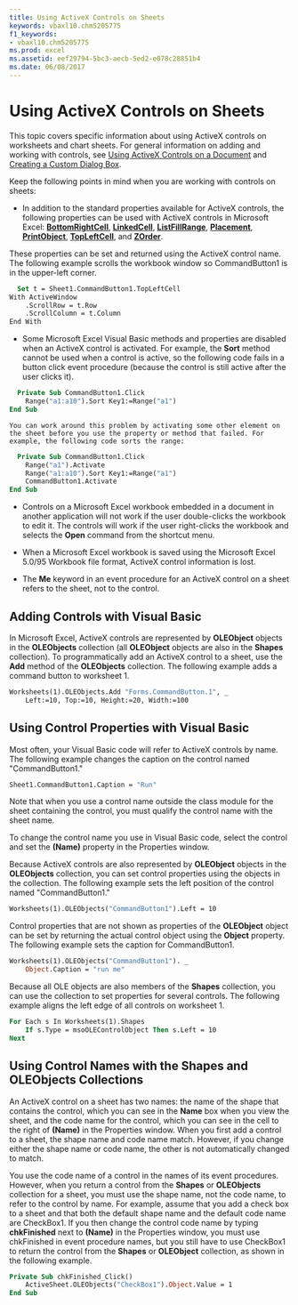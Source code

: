 ```yaml
---
title: Using ActiveX Controls on Sheets
keywords: vbaxl10.chm5205775
f1_keywords:
- vbaxl10.chm5205775
ms.prod: excel
ms.assetid: eef29794-5bc3-aecb-5ed2-e078c28851b4
ms.date: 06/08/2017
---
```



# Using ActiveX Controls on Sheets

This topic covers specific information about using ActiveX controls on worksheets and chart sheets. For general information on adding and working with controls, see  [Using ActiveX Controls on a Document](using-activex-controls-on-a-document.md) and [Creating a Custom Dialog Box](create-a-custom-dialog-box.md).

Keep the following points in mind when you are working with controls on sheets:

- In addition to the standard properties available for ActiveX controls, the following properties can be used with ActiveX controls in Microsoft Excel: **[BottomRightCell](oleobject-bottomrightcell-property-excel.md)**, **[LinkedCell](oleobject-linkedcell-property-excel.md)**, **[ListFillRange](oleobject-listfillrange-property-excel.md)**, **[Placement](oleobject-placement-property-excel.md)**, **[PrintObject](oleobject-printobject-property-excel.md)**, **[TopLeftCell](oleobject-topleftcell-property-excel.md)**, and **[ZOrder](oleobject-zorder-property-excel.md)**.
    
    
These properties can be set and returned using the ActiveX control name. The following example scrolls the workbook window so CommandButton1 is in the upper-left corner.
    


```vb
  Set t = Sheet1.CommandButton1.TopLeftCell
With ActiveWindow
    .ScrollRow = t.Row
    .ScrollColumn = t.Column
End With

```


- Some Microsoft Excel Visual Basic methods and properties are disabled when an ActiveX control is activated. For example, the **Sort** method cannot be used when a control is active, so the following code fails in a button click event procedure (because the control is still active after the user clicks it).
    
```vb
  Private Sub CommandButton1.Click 
    Range("a1:a10").Sort Key1:=Range("a1") 
End Sub 
```


    You can work around this problem by activating some other element on the sheet before you use the property or method that failed. For example, the following code sorts the range:
    


```vb
  Private Sub CommandButton1.Click 
    Range("a1").Activate 
    Range("a1:a10").Sort Key1:=Range("a1") 
    CommandButton1.Activate 
End Sub
```


- Controls on a Microsoft Excel workbook embedded in a document in another application will not work if the user double-clicks the workbook to edit it. The controls will work if the user right-clicks the workbook and selects the **Open** command from the shortcut menu.
    
- When a Microsoft Excel workbook is saved using the Microsoft Excel 5.0/95 Workbook file format, ActiveX control information is lost.
    
- The **Me** keyword in an event procedure for an ActiveX control on a sheet refers to the sheet, not to the control.
    

## Adding Controls with Visual Basic

In Microsoft Excel, ActiveX controls are represented by **OLEObject** objects in the **OLEObjects** collection (all **OLEObject** objects are also in the **Shapes** collection). To programmatically add an ActiveX control to a sheet, use the **Add** method of the **OLEObjects** collection. The following example adds a command button to worksheet 1.


```vb
Worksheets(1).OLEObjects.Add "Forms.CommandButton.1", _ 
    Left:=10, Top:=10, Height:=20, Width:=100
```


## Using Control Properties with Visual Basic

Most often, your Visual Basic code will refer to ActiveX controls by name. The following example changes the caption on the control named "CommandButton1."


```vb
Sheet1.CommandButton1.Caption = "Run"
```

Note that when you use a control name outside the class module for the sheet containing the control, you must qualify the control name with the sheet name.

To change the control name you use in Visual Basic code, select the control and set the **(Name)** property in the Properties window.

Because ActiveX controls are also represented by **OLEObject** objects in the **OLEObjects** collection, you can set control properties using the objects in the collection. The following example sets the left position of the control named "CommandButton1."




```vb
Worksheets(1).OLEObjects("CommandButton1").Left = 10
```

Control properties that are not shown as properties of the **OLEObject** object can be set by returning the actual control object using the **Object** property. The following example sets the caption for CommandButton1.




```vb
Worksheets(1).OLEObjects("CommandButton1"). _ 
    Object.Caption = "run me"
```

Because all OLE objects are also members of the **Shapes** collection, you can use the collection to set properties for several controls. The following example aligns the left edge of all controls on worksheet 1.




```vb
For Each s In Worksheets(1).Shapes 
    If s.Type = msoOLEControlObject Then s.Left = 10 
Next
```


## Using Control Names with the Shapes and OLEObjects Collections

An ActiveX control on a sheet has two names: the name of the shape that contains the control, which you can see in the **Name** box when you view the sheet, and the code name for the control, which you can see in the cell to the right of **(Name)** in the Properties window. When you first add a control to a sheet, the shape name and code name match. However, if you change either the shape name or code name, the other is not automatically changed to match.

You use the code name of a control in the names of its event procedures. However, when you return a control from the **Shapes** or **OLEObjects** collection for a sheet, you must use the shape name, not the code name, to refer to the control by name. For example, assume that you add a check box to a sheet and that both the default shape name and the default code name are CheckBox1. If you then change the control code name by typing **chkFinished** next to **(Name)** in the Properties window, you must use chkFinished in event procedure names, but you still have to use CheckBox1 to return the control from the **Shapes** or **OLEObject** collection, as shown in the following example.




```vb
Private Sub chkFinished_Click() 
    ActiveSheet.OLEObjects("CheckBox1").Object.Value = 1 
End Sub
```


